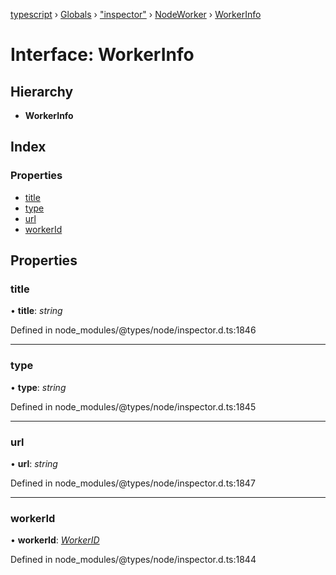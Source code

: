 [typescript](../README.md) › [Globals](../globals.md) › ["inspector"](../modules/_inspector_.md) › [NodeWorker](../modules/_inspector_.nodeworker.md) › [WorkerInfo](_inspector_.nodeworker.workerinfo.md)

# Interface: WorkerInfo

## Hierarchy

* **WorkerInfo**

## Index

### Properties

* [title](_inspector_.nodeworker.workerinfo.md#title)
* [type](_inspector_.nodeworker.workerinfo.md#type)
* [url](_inspector_.nodeworker.workerinfo.md#url)
* [workerId](_inspector_.nodeworker.workerinfo.md#workerid)

## Properties

###  title

• **title**: *string*

Defined in node_modules/@types/node/inspector.d.ts:1846

___

###  type

• **type**: *string*

Defined in node_modules/@types/node/inspector.d.ts:1845

___

###  url

• **url**: *string*

Defined in node_modules/@types/node/inspector.d.ts:1847

___

###  workerId

• **workerId**: *[WorkerID](../modules/_inspector_.nodeworker.md#workerid)*

Defined in node_modules/@types/node/inspector.d.ts:1844

